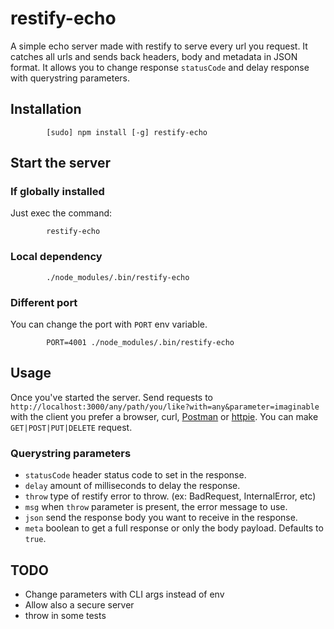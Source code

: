 # restify-echo

A simple echo server made with restify to serve every url you request. It catches all urls and sends back headers, body and metadata in JSON format. It allows you to change response `statusCode` and delay response with querystring parameters.

## Installation

```
        [sudo] npm install [-g] restify-echo
```

## Start the server

### If globally installed

Just exec the command:

```
        restify-echo 
```

### Local dependency

```
        ./node_modules/.bin/restify-echo  
```

### Different port

You can change the port with `PORT` env variable.

```
        PORT=4001 ./node_modules/.bin/restify-echo  
```

## Usage

Once you've started the server. Send requests to `http://localhost:3000/any/path/you/like?with=any&parameter=imaginable` with the client you prefer a browser, curl, [Postman](http://www.getpostman.com/) or [httpie](http://httpie.org/). You can make `GET|POST|PUT|DELETE` request.  


### Querystring parameters

* `statusCode` header status code to set in the response.
* `delay` amount of milliseconds to delay the response.
* `throw` type of restify error to throw. (ex: BadRequest, InternalError, etc)
* `msg` when `throw` parameter is present, the error message to use.
* `json` send the response body you want to receive in the response.
* `meta` boolean to get a full response or only the body payload. Defaults to `true`.

## TODO

* Change parameters with CLI args instead of env
* Allow also a secure server
* throw in some tests


